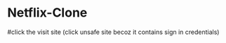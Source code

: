 # Netflix-Clone





#click the visit site (click unsafe site becoz it contains sign in credentials)
